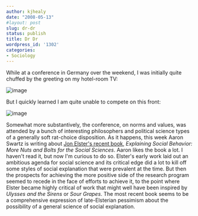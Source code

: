 ```yaml
---
author: kjhealy
date: "2008-05-13"
#layout: post
slug: dr-dr
status: publish
title: Dr Dr
wordpress_id: '1302'
categories:
- Sociology
---
```


While at a conference in Germany over the weekend, I was initially quite chuffed by the greeting on my hotel-room TV:

![image](http://www.kieranhealy.org/files/misc/herr-prof-healy.png)

But I quickly learned I am quite unable to compete on this front:

![image](http://www.kieranhealy.org/files/misc/valdes.png)

Somewhat more substantively, the conference, on norms and values, was attended by a bunch of interesting philosophers and political science types of a generally soft rat-choice disposition. As it happens, this week Aaron Swartz is writing about [Jon Elster's recent book](http://www.aaronsw.com/weblog/toolbox), *Explaining Social Behavior: More Nuts and Bolts for the Social Sciences*. Aaron likes the book a lot. I haven't read it, but now I'm curious to do so. Elster's early work laid out an ambitious agenda for social science and its critical edge did a lot to kill off some styles of social explanation that were prevalent at the time. But then the prospects for achieving the more positive side of the research program seemed to recede in the face of efforts to achieve it, to the point where Elster became highly critical of work that might well have been inspired by *Ulysses and the Sirens* or *Sour Grapes*. The most recent book seems to be a comprehensive expression of late-Elsterian pessimism about the possibility of a general science of social explanation.
